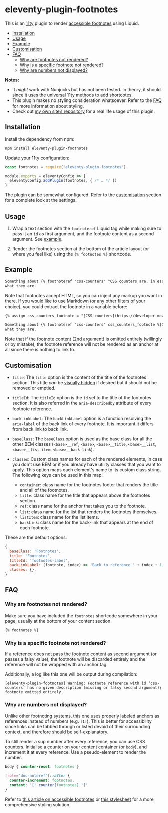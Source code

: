 # eleventy-plugin-footnotes

This is an [11ty](https://www.11ty.dev) plugin to render [accessible footnotes](https://kittygiraudel.com/2020/11/24/accessible-footnotes-and-a-bit-of-react/) using Liquid.

- [Installation](#installation)
- [Usage](#usage)
- [Example](#example)
- [Customisation](#customisation)
- [FAQ](#faq)
  - [Why are footnotes not rendered?](#why-are-footnotes-not-rendered)
  - [Why is a specific footnote not rendered?](#why-is-a-specific-footnote-not-rendered)
  - [Why are numbers not displayed?](#why-are-numbers-not-displayed)

**Notes:**

- It *might* work with Nunjucks but has not been tested. In theory, it should since it uses the universal 11ty methods to add shortcotes.
- This plugin makes no styling consideration whatsoever. Refer to the [FAQ](#why-are-footnotes-not-rendered) for more information about styling.
- Check out [my own site’s repository](https://github.com/KittyGiraudel/site) for a real life usage of this plugin.

## Installation

Install the dependency from npm:

```sh
npm install eleventy-plugin-footnotes
```

Update your 11ty configuration:

```js
const footnotes = require('eleventy-plugin-footnotes')

module.exports = eleventyConfig => {
  eleventyConfig.addPlugin(footnotes, { /* … */ })
}
```

The plugin can be somewhat configured. Refer to the [customisation](#customisation) section for a complete look at the settings.

## Usage

1. Wrap a text section with the `footnoteref` Liquid tag while making sure to pass it an `id` as first argument, and the footnote content as a second argument. See [example](#example).

2. Render the footnotes section at the bottom of the article layout (or where you feel like) using the `{% footnotes %}` shortcode.

## Example

```html
Something about {% footnoteref "css-counters" "CSS counters are, in essence, variables maintained by CSS whose values may be incremented by CSS rules to track how many times they’re used." %}CSS counters{% endfootnoteref %} that deserves a footnote explaining
what they are.
```

Note that footnotes accept HTML, so you can inject any markup you want in there. If you would like to use Markdown (or any other filters of your choice), you could extract the footnote in a variable before: 

```html
{% assign css_counters_footnote = "[CSS counters](https://developer.mozilla.org/en-US/docs/Web/CSS/CSS_Lists_and_Counters/Using_CSS_counters) are, in essence, variables maintained by CSS whose values may be incremented by CSS rules to track how many times they’re used." | markdown | replace: "<p>", "" | replace: "</p>", "" %}

Something about {% footnoteref "css-counters" css_counters_footnote %}CSS counters{% endfootnoteref %} that deserves a footnote explaining
what they are.
```

Note that if the footnote content (2nd argument) is omitted entirely (willingly or by mistake), the footnote reference will not be rendered as an anchor at all since there is nothing to link to.

## Customisation

- `title`: The `title` option is the content of the title of the footnotes section. This title *can* be [visually hidden](https://kittygiraudel.com/2016/10/13/css-hide-and-seek/) if desired but it should not be removed or emptied.

- `titleId`: The `titleId` option is the `id` set to the title of the footnotes section. It is also referred in the `aria-describedby` attribute of every footnote reference.

- `backLinkLabel`: The `backLinkLabel` option is a function resolving the `aria-label` of the back link of every footnote. It is important it differs from back link to back link.

- `baseClass`: The `baseClass` option is used as the base class for all the other BEM classes (`<base>__ref`, `<base>`, `<base>__title`, `<base>__list`, `<base>__list-item`, `<base>__back-link`).

- `classes`: Custom class names for each of the rendered elements, in case you don't use BEM or if you already have utility classes that you want to apply. This option maps each element's name to its custom class string. The following keys can be used in this map:
  - `container`: class name for the footnotes footer that renders the title and all of the footnotes.
  - `title`: class name for the title that appears above the footnotes section.
  - `ref`: class name for the anchor that takes you to the footnote.
  - `list`: class name for the list that renders the footnotes themselves.
  - `listItem`: class name for the list items.
  - `backLink`: class name for the back-link that appears at the end of each footnote.

These are the default options:

```js
{
  baseClass: 'Footnotes',
  title: 'Footnotes',
  titleId: 'footnotes-label',
  backLinkLabel: (footnote, index) => 'Back to reference ' + index + 1,
  classes: {},
}
```

## FAQ

### Why are footnotes not rendered?

Make sure you have included the `footnotes` shortcode somewhere in your page, usually at the bottom of your content section.

```html
{% footnotes %}
```

### Why is a specific footnote not rendered?

If a reference does not pass the footnote content as second argument (or passes a falsy value), the footnote will be discarded entirely and the reference will not be wrapped with an anchor tag.

Additionally, a log like this one will be output during compilation:

```
[eleventy-plugin-footnotes] Warning: Footnote reference with id ‘css-counters’ has no given description (missing or falsy second argument); footnote omitted entirely.
```

### Why are numbers not displayed?

Unlike other footnoting systems, this one uses properly labeled anchors as references instead of numbers (e.g. `[1]`). This is better for accessibility since links can be tabbed through or listed devoid of their surrounding context, and therefore should be self-explanatory.

To still render a sup number after every reference, you can use CSS counters. Initialise a counter on your content container (or `body`), and increment it at every reference. Use a pseudo-element to render the number.

```css
body { counter-reset: footnotes }

[role="doc-noteref"]::after {
  counter-increment: footnotes;
  content: '[' counter(footnotes) ']'
}
```

Refer to [this article on accessible footnotes](https://www.sitepoint.com/accessible-footnotes-css/) or [this stylesheet](https://github.com/KittyGiraudel/site/tree/main/assets/css/components/footnotes.css) for a more comprehensive styling solution.
